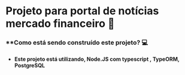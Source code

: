 # Projeto para portal de notícias mercado financeiro :hammer:
### **Como está sendo construído este projeto? :computer:
- #### Este projeto está utilizando, Node.JS com typescript , TypeORM, PostgreSQL 
